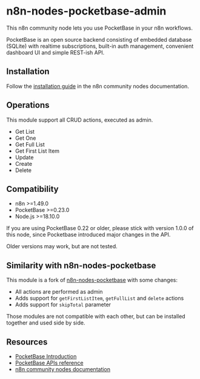 # n8n-nodes-pocketbase-admin

This n8n community node lets you use PocketBase in your n8n workflows.

PocketBase is an open source backend consisting of embedded database (SQLite) with realtime subscriptions, built-in auth management, convenient dashboard UI and simple REST-ish API.

## Installation

Follow the [installation guide](https://docs.n8n.io/integrations/community-nodes/installation/) in the n8n community nodes documentation.

## Operations

This module support all CRUD actions, executed as admin.

- Get List
- Get One
- Get Full List
- Get First List Item
- Update
- Create
- Delete

## Compatibility

- n8n >=1.49.0
- PocketBase >=0.23.0
- Node.js >=18.10.0

If you are using PocketBase 0.22 or older, please stick with version 1.0.0 of this node, since Pocketbase introduced major changes in the API.

Older versions may work, but are not tested.

## Similarity with n8n-nodes-pocketbase

This module is a fork of [n8n-nodes-pocketbase](https://github.com/TheFehr/n8n-nodes-pocketbase) with some changes:

- All actions are performed as admin
- Adds support for `getFirstListItem`, `getFullList` and `delete` actions
- Adds support for `skipTotal` parameter

Those modules are not compatible with each other, but can be installed together and used side by side.

## Resources

- [PocketBase Introduction](https://pocketbase.io/docs/)
- [PocketBase APIs reference](https://pocketbase.io/docs/api-records/)
- [n8n community nodes documentation](https://docs.n8n.io/integrations/community-nodes/)
